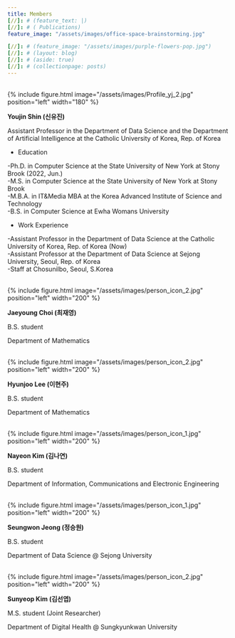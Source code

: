 ```yaml
---
title: Members
[//]: # (feature_text: |)
[//]: # ( Publications)
feature_image: "/assets/images/office-space-brainstorming.jpg"

[//]: # (feature_image: "/assets/images/purple-flowers-pop.jpg")
[//]: # (layout: blog)
[//]: # (aside: true)
[//]: # (collectionpage: posts)
---
```

<br>
{% include figure.html image="/assets/images/Profile_yj_2.jpg" position="left" width="180" %}

<br>

**Youjin Shin (신유진)**

Assistant Professor in the Department of Data Science and the Department of Artificial Intelligence at the Catholic University of Korea, Rep. of Korea
<br>

* Education

-Ph.D. in Computer Science at the State University of New York at Stony Brook (2022, Jun.) <br> -M.S. in Computer Science at the State University of New York at Stony Brook <br> -M.B.A. in IT&Media MBA at the Korea Advanced Institute of Science and Technology <br> -B.S. in Computer Science at Ewha Womans University



* Work Experience

-Assistant Professor in the Department of Data Science at the Catholic University of Korea, Rep. of Korea (Now) <br> -Assistant Professor at the Department of Data Science at Sejong University, Seoul, Rep. of Korea <br> -Staff at Chosunilbo, Seoul, S.Korea




<br>
{% include figure.html image="/assets/images/person_icon_2.jpg" position="left" width="200" %}

<br>

**Jaeyoung Choi (최재영)**



B.S. student

Department of Mathematics


<br>
{% include figure.html image="/assets/images/person_icon_2.jpg" position="left" width="200" %}

<br>

**Hyunjoo Lee (이현주)**



B.S. student

Department of Mathematics


<br>
{% include figure.html image="/assets/images/person_icon_1.jpg" position="left" width="200" %}

<br>

**Nayeon Kim (김나연)**



B.S. student

Department of Information, Communications and Electronic Engineering


<br>
{% include figure.html image="/assets/images/person_icon_1.jpg" position="left" width="200" %}

<br>

**Seungwon Jeong (정승원)**

B.S. student

Department of Data Science @ Sejong University

<br>
{% include figure.html image="/assets/images/person_icon_2.jpg" position="left" width="200" %}

<br>

**Sunyeop Kim (김선엽)**

M.S. student (Joint Researcher)

Department of Digital Health @ Sungkyunkwan University





